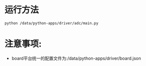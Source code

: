 # 运行方法
`python /data/python-apps/driver/adc/main.py`

# 注意事项:
* board平台统一的配置文件为:/data/python-apps/driver/board.json
